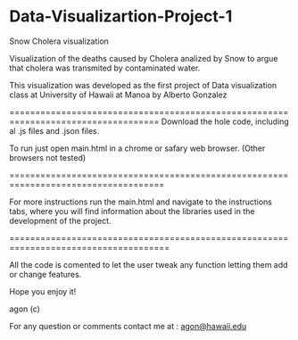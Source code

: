 Data-Visualizartion-Project-1
=============================

Snow Cholera visualization

Visualization of the deaths caused by Cholera analized by Snow to argue that cholera was transmited by contaminated water.

This visualization was developed as the first project of Data visualization class at University of Hawaii at Manoa by Alberto Gonzalez

===================================================================================
Download the hole code, including al .js files and .json files.

To run just open main.html in a chrome or safary web browser. (Other browsers not tested)

====================================================================================

For more instructions run the main.html and navigate to the instructions tabs, where you will find information about the libraries used in the development of the project.

=====================================================================================

All the code is comented to let the user tweak any function letting them add or change features.



Hope you enjoy it!

agon (c)

For any question or comments contact me at : agon@hawaii.edu

